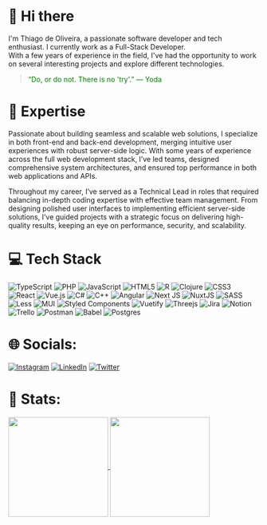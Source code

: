 # 👋 Hi there

I'm Thiago de Oliveira, a passionate software developer and tech enthusiast. I currently work as a Full-Stack Developer. </br>
With a few years of experience in the field, I've had the opportunity to work on several interesting projects and explore different technologies.

> <span style="color: green;">“Do, or do not. There is no 'try'.” — Yoda</span>

# 🚀 Expertise

Passionate about building seamless and scalable web solutions, I specialize in both front-end and back-end development, merging intuitive user experiences with robust server-side logic. With some years of experience across the full web development stack, I’ve led teams, designed comprehensive system architectures, and ensured top performance in both web applications and APIs.

Throughout my career, I’ve served as a Technical Lead in roles that required balancing in-depth coding expertise with effective team management. From designing polished user interfaces to implementing efficient server-side solutions, I’ve guided projects with a strategic focus on delivering high-quality results, keeping an eye on performance, security, and scalability.


# 💻 Tech Stack

 ![TypeScript](https://img.shields.io/badge/typescript-%23007ACC.svg?style=for-the-badge&logo=typescript&logoColor=white) ![PHP](https://img.shields.io/badge/php-%23777BB4.svg?style=for-the-badge&logo=php&logoColor=white) ![JavaScript](https://img.shields.io/badge/javascript-%23323330.svg?style=for-the-badge&logo=javascript&logoColor=%23F7DF1E) ![HTML5](https://img.shields.io/badge/html5-%23E34F26.svg?style=for-the-badge&logo=html5&logoColor=white) ![R](https://img.shields.io/badge/r-%23276DC3.svg?style=for-the-badge&logo=r&logoColor=white) ![Clojure](https://img.shields.io/badge/Clojure-%23Clojure.svg?style=for-the-badge&logo=Clojure&logoColor=Clojure) ![CSS3](https://img.shields.io/badge/css3-%231572B6.svg?style=for-the-badge&logo=css3&logoColor=white) ![React](https://img.shields.io/badge/react-%2320232a.svg?style=for-the-badge&logo=react&logoColor=%2361DAFB) ![Vue.js](https://img.shields.io/badge/vuejs-%2335495e.svg?style=for-the-badge&logo=vuedotjs&logoColor=%234FC08D) ![C#](https://img.shields.io/badge/c%23-%23239120.svg?style=for-the-badge&logo=csharp&logoColor=white) ![C++](https://img.shields.io/badge/c++-%2300599C.svg?style=for-the-badge&logo=c%2B%2B&logoColor=white) ![Angular](https://img.shields.io/badge/angular-%23DD0031.svg?style=for-the-badge&logo=angular&logoColor=white) ![Next JS](https://img.shields.io/badge/Next-black?style=for-the-badge&logo=next.js&logoColor=white) ![NuxtJS](https://img.shields.io/badge/Nuxt-black?style=for-the-badge&logo=nuxt.js&logoColor=white) ![SASS](https://img.shields.io/badge/SASS-hotpink.svg?style=for-the-badge&logo=SASS&logoColor=white) ![Less](https://img.shields.io/badge/less-2B4C80?style=for-the-badge&logo=less&logoColor=white) ![MUI](https://img.shields.io/badge/MUI-%230081CB.svg?style=for-the-badge&logo=material-ui&logoColor=white) ![Styled Components](https://img.shields.io/badge/styled--components-DB7093?style=for-the-badge&logo=styled-components&logoColor=white) ![Vuetify](https://img.shields.io/badge/Vuetify-1867C0?style=for-the-badge&logo=vuetify&logoColor=AEDDFF) ![Threejs](https://img.shields.io/badge/threejs-black?style=for-the-badge&logo=three.js&logoColor=white) ![Jira](https://img.shields.io/badge/jira-%230A0FFF.svg?style=for-the-badge&logo=jira&logoColor=white) ![Notion](https://img.shields.io/badge/Notion-%23000000.svg?style=for-the-badge&logo=notion&logoColor=white) ![Trello](https://img.shields.io/badge/Trello-%23026AA7.svg?style=for-the-badge&logo=Trello&logoColor=white) ![Postman](https://img.shields.io/badge/Postman-FF6C37?style=for-the-badge&logo=postman&logoColor=white) ![Babel](https://img.shields.io/badge/Babel-F9DC3e?style=for-the-badge&logo=babel&logoColor=black) ![Postgres](https://img.shields.io/badge/postgres-%23316192.svg?style=for-the-badge&logo=postgresql&logoColor=white)

# 🌐 Socials:

[![Instagram](https://img.shields.io/badge/Instagram-%23E4405F.svg?logo=Instagram&logoColor=white)](https://instagram.com/thiao_samp) [![LinkedIn](https://img.shields.io/badge/LinkedIn-%230077B5.svg?logo=linkedin&logoColor=white)]([https://linkedin.com/in/laura-grassi](https://www.linkedin.com/in/thiago-de-oliveira-sampaio-0085a8239/))  [![Twitter](https://img.shields.io/badge/Twitter-%231DA1F2.svg?logo=Twitter&logoColor=white)](https://twitter.com/skadush5232)

# 🖖 Stats:

<a href="https://github.com/skaduhs5232/github-readme-stats">
  <img height=200 align="center" src="https://github-readme-stats.vercel.app/api?username=skaduhs5232&theme=dracula" />
</a>
<a href="https://github.com/skaduhs5232/convoychat">
  <img height=200 align="center" src="https://github-readme-stats.vercel.app/api/top-langs?username=skaduhs5232&layout=compact&langs_count=8&card_width=320&hide=css&theme=dracula" />
</a>
